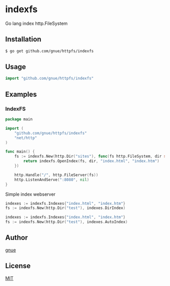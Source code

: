 # indexfs

Go lang index http.FileSystem

## Installation

```sh
$ go get github.com/gnue/httpfs/indexfs
```

## Usage

```go
import "github.com/gnue/httpfs/indexfs"
```

## Examples

### IndexFS

```go
package main

import (
	"github.com/gnue/httpfs/indexfs"
	"net/http"
)

func main() {
	fs := indexfs.New(http.Dir("sites"), func(fs http.FileSystem, dir string) (http.File, error) {
		return indexfs.OpenIndex(fs, dir, "index.html", "index.htm")
	})

	http.Handle("/", http.FileServer(fs))
	http.ListenAndServe(":8080", nil)
}

```

Simple index webserver

```go
indexes := indexfs.Indexes{"index.html", "index.htm"}
fs := indexfs.New(http.Dir("test"), indexes.DirIndex)
```

```go
indexes := indexfs.Indexes{"index.html", "index.htm"}
fs := indexfs.New(http.Dir("test"), indexes.AutoIndex)
```

## Author

[gnue](https://github.com/gnue)

## License

[MIT](LICENSE.txt)

